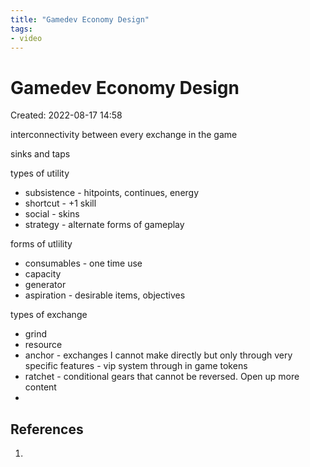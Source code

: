 ```yaml
---
title: "Gamedev Economy Design"
tags:
- video
---
```


# Gamedev Economy Design
Created: 2022-08-17 14:58  

interconnectivity between every exchange in the game

sinks and taps

types of utility
- subsistence - hitpoints, continues, energy
- shortcut - +1 skill
- social - skins
- strategy - alternate forms of gameplay

forms of utlility
- consumables - one time use
- capacity
- generator
- aspiration - desirable items, objectives

types of exchange
- grind
- resource
- anchor - exchanges I cannot make directly but only through very specific features - vip system through in game tokens
- ratchet - conditional gears that cannot be reversed. Open up more content
- 

## References
1. 